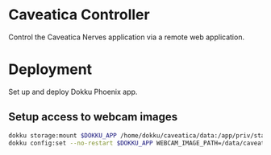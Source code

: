 # Caveatica Controller

Control the Caveatica Nerves application via a remote
web application.

# Deployment

Set up and deploy Dokku Phoenix app.

## Setup access to webcam images

```sh
dokku storage:mount $DOKKU_APP /home/dokku/caveatica/data:/app/priv/static/data
dokku config:set --no-restart $DOKKU_APP WEBCAM_IMAGE_PATH=/data/caveatica.jpg
```
